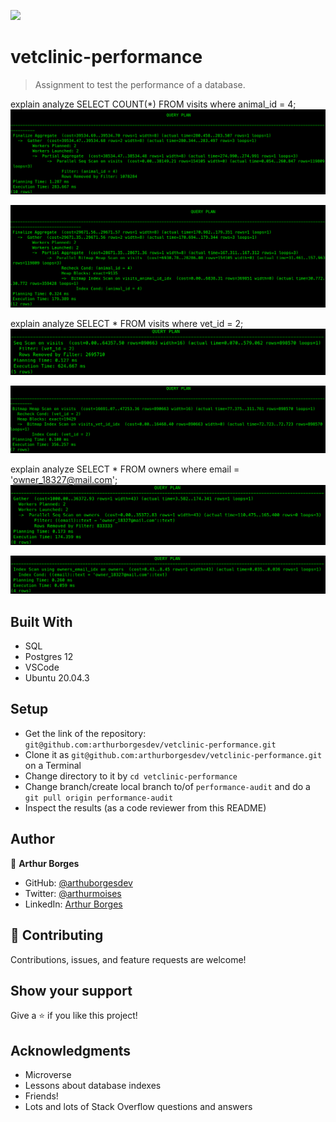 ![](https://img.shields.io/badge/Microverse-blueviolet)

# vetclinic-performance

> Assignment to test the performance of a database. 

explain analyze SELECT COUNT(*) FROM visits where animal_id = 4;
![first-query-before](./first-query-before.png)

![first-query-after](./first-query-after.png)


explain analyze SELECT * FROM visits where vet_id = 2;
![second-query-before](./second-query-before.png)

![second-query-after](./second-query-after.png)


explain analyze SELECT * FROM owners where email = 'owner_18327@mail.com';
![third-query-before](./third-query-before.png)

![third-query-after](./third-query-after.png)


## Built With

- SQL
- Postgres 12
- VSCode
- Ubuntu 20.04.3

## Setup

- Get the link of the repository: `git@github.com:arthurborgesdev/vetclinic-performance.git`
- Clone it as `git@github.com:arthurborgesdev/vetclinic-performance.git` on a Terminal
- Change directory to it by `cd vetclinic-performance`
- Change branch/create local branch to/of `performance-audit` and do a `git pull origin performance-audit`
- Inspect the results (as a code reviewer from this README)

## Author

👤 **Arthur Borges**

- GitHub: [@arthuborgesdev](https://github.com/arthurborgesdev)
- Twitter: [@arthurmoises](https://twitter.com/arthurmoises)
- LinkedIn: [Arthur Borges](https://linkedin.com/in/arthurmoises)

## 🤝 Contributing

Contributions, issues, and feature requests are welcome!

## Show your support

Give a ⭐️ if you like this project!

## Acknowledgments

- Microverse
- Lessons about database indexes
- Friends!
- Lots and lots of Stack Overflow questions and answers
